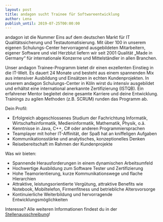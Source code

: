 ```yaml
---
layout: post
title: andagon sucht Trainee für Softwareentwicklung
author: Lena
publish_until: 2019-07-25T00:00:00
---
```


andagon ist die Nummer Eins auf dem deutschen Markt für IT Qualitätssicherung und Testautomatisierung. Mit
über 100 in unserem eigenen Schulungs-Center hervorragend ausgebildeten Mitarbeitern, eigener Software und
viel Herzblut liefern wir seit 2001 Qualität „Made in Germany“ für internationale Konzerne und Mittelständler in allen
Branchen.


Unser andagon Trainee-Programm bietet dir einen exzellenten Einstieg in die IT-Welt. Es dauert 24 Monate und
besteht aus einem spannenden Mix aus intensiver Ausbildung und Einsätzen in echten Kundenprojekten. In
unserem andagon Schulungs-Center in Köln wirst du intensiv ausgebildet und erhältst eine international anerkannte
Zertifizierung (ISTQB). Ein erfahrener Mentor begleitet deine gesamte Karriere und deine Entwicklung. Trainings
zu agilen Methoden (z.B. SCRUM) runden das Programm ab.

Dein Profil:

* Erfolgreich abgeschlossenes Studium der Fachrichtung Informatik, Wirtschaftsinformatik, Medieninformatik, Mathematik, Physik, o.ä.
* Kenntnisse in Java, C++, C# oder anderen Programmiersprachen
* Teamplayer mit hoher IT-Affinität, der Spaß hat an kniffeligen Aufgaben
* Kommunikationsstärke und analytisches, konzeptionelles Denken
* Reisebereitschaft im Rahmen der Kundenprojekte


Was wir bieten:

* Spannende Herausforderungen in einem dynamischen Arbeitsumfeld
* Hochwertige Ausbildung zum Software Tester und Zertifizierung
* Hohe Teamorientierung, kurze Kommunikationswege und flache Hierarchien
* Attraktive, leistungsorientierte Vergütung, attraktive Benefits wie Notebook, Mobiltelefon, Firmenfitness und betriebliche Altersvorsorge
* Kontinuierliche Weiterbildung und hervorragende Entwicklungsmöglichkeiten



Interesse? Alle weiteren Informationen findest du in der [Stellenausschreibung](dokumente/ausschreibungen_jobboerse/2018-07-25_andagon.pdf)!
